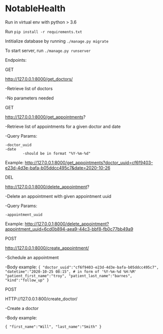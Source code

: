 # NotableHealth
 
Run in virtual env with python > 3.6

Run `pip install -r requirements.txt`


Intitialize database by running `./manage.py migrate`


To start server, run `./manage.py runserver`

Endpoints:

GET

http://127.0.0.1:8000/get_doctors/

-Retrieve list of doctors

-No parameters needed

GET

http://127.0.0.1:8000/get_appointments?

-Retrieve list of appointments for a given doctor and date

-Query Params:

	-doctor_uuid
	-date
        	-should be in format "%Y-%m-%d"

Example: http://127.0.0.1:8000/get_appointments?doctor_uuid=cf6f9403-e23d-4d3e-bafa-b05ddcc495c7&date=2020-10-26

DEL

http://127.0.0.1:8000/delete_appointment?

-Delete an appointment with given appointment uuid

-Query Params:

	-appointment_uuid

Example:
http://127.0.0.1:8000/delete_appointment?appointment_uuid=6cd0b894-aea9-44c3-bbf8-fb0c77bb49a9

POST

http://127.0.0.1:8000/create_appointment/

-Schedule an appointment

-Body example:
``{
	"doctor_uuid":"cf6f9403-e23d-4d3e-bafa-b05ddcc495c7",
	"datetime":"2020-10-25 08:15", # in form of '%Y-%m-%d %H:%M'
	"patient_first_name":"troy",
	"patient_last_name":"barnes",
	"kind":"follow_up"
}``

POST 

HTTP://127.0.0.1:800/create_doctor/

-Create a doctor

-Body example:

``{
    "first_name":"Will",
    "last_name":"Smith"
}``
